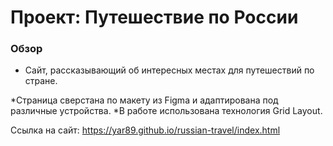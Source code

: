 # Проект: Путешествие по России

### Обзор
* Сайт, рассказывающий об интересных местах для путешествий по стране. 


*Страница сверстана по макету из Figma и адаптирована под различные устройства.
*В работе использована технология Grid Layout.  

Ссылка на сайт: https://yar89.github.io/russian-travel/index.html

